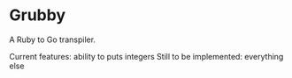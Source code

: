 # Grubby

A Ruby to Go transpiler.

Current features: ability to puts integers
Still to be implemented: everything else
